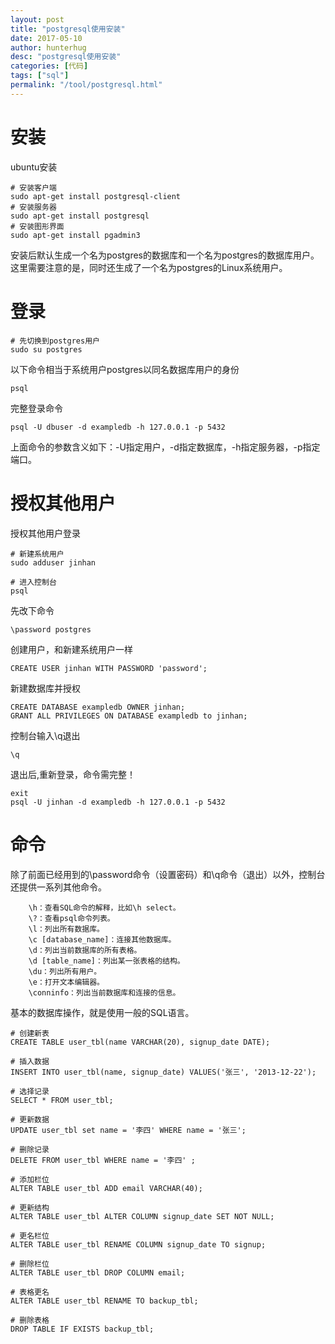 ```yaml
---
layout: post  
title: "postgresql使用安装"
date: 2017-05-10
author: hunterhug
desc: "postgresql使用安装"
categories: [代码]
tags: ["sql"]
permalink: "/tool/postgresql.html"
--- 
```


# 安装

ubuntu安装
```
# 安装客户端
sudo apt-get install postgresql-client
# 安装服务器
sudo apt-get install postgresql
# 安装图形界面
sudo apt-get install pgadmin3
```

安装后默认生成一个名为postgres的数据库和一个名为postgres的数据库用户。这里需要注意的是，同时还生成了一个名为postgres的Linux系统用户。

# 登录

```
# 先切换到postgres用户
sudo su postgres
```

以下命令相当于系统用户postgres以同名数据库用户的身份

```
psql
```

完整登录命令

```
psql -U dbuser -d exampledb -h 127.0.0.1 -p 5432
```

上面命令的参数含义如下：-U指定用户，-d指定数据库，-h指定服务器，-p指定端口。

# 授权其他用户

授权其他用户登录
```
# 新建系统用户
sudo adduser jinhan

# 进入控制台
psql
```

先改下命令
```
\password postgres
```

创建用户，和新建系统用户一样
```
CREATE USER jinhan WITH PASSWORD 'password';
```

新建数据库并授权
```
CREATE DATABASE exampledb OWNER jinhan;
GRANT ALL PRIVILEGES ON DATABASE exampledb to jinhan;
```

控制台输入\q退出
```
\q
```

退出后,重新登录，命令需完整！
```
exit
psql -U jinhan -d exampledb -h 127.0.0.1 -p 5432
```

# 命令

除了前面已经用到的\password命令（设置密码）和\q命令（退出）以外，控制台还提供一系列其他命令。

        \h：查看SQL命令的解释，比如\h select。
        \?：查看psql命令列表。
        \l：列出所有数据库。
        \c [database_name]：连接其他数据库。
        \d：列出当前数据库的所有表格。
        \d [table_name]：列出某一张表格的结构。
        \du：列出所有用户。
        \e：打开文本编辑器。
        \conninfo：列出当前数据库和连接的信息。

基本的数据库操作，就是使用一般的SQL语言。

    # 创建新表
    CREATE TABLE user_tbl(name VARCHAR(20), signup_date DATE);

    # 插入数据
    INSERT INTO user_tbl(name, signup_date) VALUES('张三', '2013-12-22');

    # 选择记录
    SELECT * FROM user_tbl;

    # 更新数据
    UPDATE user_tbl set name = '李四' WHERE name = '张三';

    # 删除记录
    DELETE FROM user_tbl WHERE name = '李四' ;

    # 添加栏位
    ALTER TABLE user_tbl ADD email VARCHAR(40);

    # 更新结构
    ALTER TABLE user_tbl ALTER COLUMN signup_date SET NOT NULL;

    # 更名栏位
    ALTER TABLE user_tbl RENAME COLUMN signup_date TO signup;

    # 删除栏位
    ALTER TABLE user_tbl DROP COLUMN email;

    # 表格更名
    ALTER TABLE user_tbl RENAME TO backup_tbl;

    # 删除表格
    DROP TABLE IF EXISTS backup_tbl;



